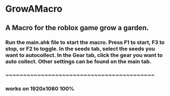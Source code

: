 # GrowAMacro
## A Macro for the roblox game grow a garden.
### Run the main.ahk file to start the macro. Press F1 to start, F3 to stop, or F2 to toggle. In the seeds tab, select the seeds you want to autocollect. In the Gear tab, click the gear you want to auto collect. Other settings can be found on the main tab.
### ~~~~~~~~~~~~~~~~~~~~~~~~~~~~~~~~~~~~~~~~~~
### works on 1920x1080 100% 
